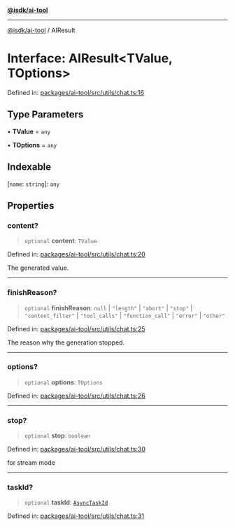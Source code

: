 [**@isdk/ai-tool**](../README.md)

***

[@isdk/ai-tool](../globals.md) / AIResult

# Interface: AIResult\<TValue, TOptions\>

Defined in: [packages/ai-tool/src/utils/chat.ts:16](https://github.com/isdk/ai-tool.js/blob/62dd65284e1c50d2e8546a14ae292154369bdb2c/src/utils/chat.ts#L16)

## Type Parameters

• **TValue** = `any`

• **TOptions** = `any`

## Indexable

\[`name`: `string`\]: `any`

## Properties

### content?

> `optional` **content**: `TValue`

Defined in: [packages/ai-tool/src/utils/chat.ts:20](https://github.com/isdk/ai-tool.js/blob/62dd65284e1c50d2e8546a14ae292154369bdb2c/src/utils/chat.ts#L20)

The generated value.

***

### finishReason?

> `optional` **finishReason**: `null` \| `"length"` \| `"abort"` \| `"stop"` \| `"content_filter"` \| `"tool_calls"` \| `"function_call"` \| `"error"` \| `"other"`

Defined in: [packages/ai-tool/src/utils/chat.ts:25](https://github.com/isdk/ai-tool.js/blob/62dd65284e1c50d2e8546a14ae292154369bdb2c/src/utils/chat.ts#L25)

The reason why the generation stopped.

***

### options?

> `optional` **options**: `TOptions`

Defined in: [packages/ai-tool/src/utils/chat.ts:26](https://github.com/isdk/ai-tool.js/blob/62dd65284e1c50d2e8546a14ae292154369bdb2c/src/utils/chat.ts#L26)

***

### stop?

> `optional` **stop**: `boolean`

Defined in: [packages/ai-tool/src/utils/chat.ts:30](https://github.com/isdk/ai-tool.js/blob/62dd65284e1c50d2e8546a14ae292154369bdb2c/src/utils/chat.ts#L30)

for stream mode

***

### taskId?

> `optional` **taskId**: [`AsyncTaskId`](../type-aliases/AsyncTaskId.md)

Defined in: [packages/ai-tool/src/utils/chat.ts:31](https://github.com/isdk/ai-tool.js/blob/62dd65284e1c50d2e8546a14ae292154369bdb2c/src/utils/chat.ts#L31)
